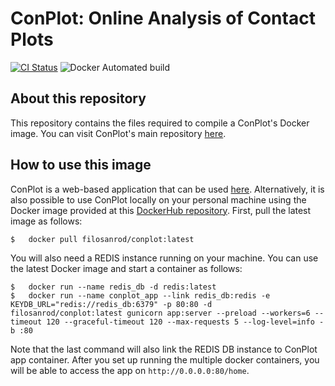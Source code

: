# ConPlot: Online Analysis of Contact Plots

[![CI Status](https://travis-ci.com/rigdenlab/conplot.svg?branch=master)](https://travis-ci.com/rigdenlab/conplot)
![Docker Automated build](https://img.shields.io/docker/automated/filosanrod/conplot)

## About this repository

This repository contains the files required to compile a ConPlot's Docker image. You can visit ConPlot's main repository [here](https://github.com/rigdenlab/conplot).


## How to use this image


ConPlot is a web-based application that can be used [here](http://www.conplot.org). Alternatively, it is also possible to use ConPlot locally on your personal machine using the Docker image provided at this [DockerHub repository](https://hub.docker.com/r/filosanrod/conplot). First, pull the latest image as follows:


```bash
$   docker pull filosanrod/conplot:latest
```

You will also need a REDIS instance running on your machine. You can use the latest Docker image and start a container as follows:

```
$   docker run --name redis_db -d redis:latest
$   docker run --name conplot_app --link redis_db:redis -e KEYDB_URL="redis://redis_db:6379" -p 80:80 -d filosanrod/conplot:latest gunicorn app:server --preload --workers=6 --timeout 120 --graceful-timeout 120 --max-requests 5 --log-level=info -b :80
```
Note that the last command will also link the REDIS DB instance to ConPlot app container. After you set up running the multiple docker containers, you will be able to access the app on `http://0.0.0.0:80/home`.

